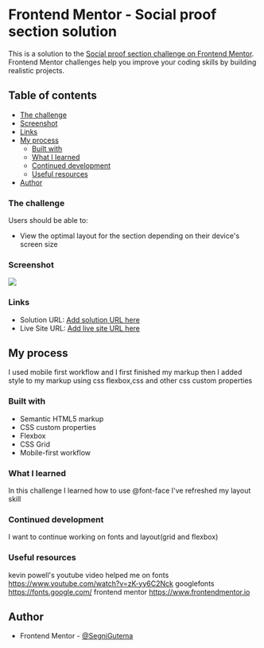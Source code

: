 # Frontend Mentor - Social proof section solution

This is a solution to the [Social proof section challenge on Frontend Mentor](https://www.frontendmentor.io/challenges/social-proof-section-6e0qTv_bA). Frontend Mentor challenges help you improve your coding skills by building realistic projects.

## Table of contents

- [The challenge](#the-challenge)
- [Screenshot](#screenshot)
- [Links](#links)
- [My process](#my-process)
  - [Built with](#built-with)
  - [What I learned](#what-i-learned)
  - [Continued development](#continued-development)
  - [Useful resources](#useful-resources)
- [Author](#author)

### The challenge

Users should be able to:

- View the optimal layout for the section depending on their device's screen size

### Screenshot

![](./screenshot.jpg)

### Links

- Solution URL: [Add solution URL here](https://your-solution-url.com)
- Live Site URL: [Add live site URL here](https://your-live-site-url.com)

## My process

I used mobile first workflow and I first finished my markup then I added style to my markup using css flexbox,css and other css custom properties

### Built with

- Semantic HTML5 markup
- CSS custom properties
- Flexbox
- CSS Grid
- Mobile-first workflow

### What I learned

In this challenge I learned how to use @font-face
I've refreshed my layout skill

### Continued development

I want to continue working on fonts and layout(grid and flexbox)

### Useful resources

kevin powell's youtube video helped me on fonts
https://www.youtube.com/watch?v=zK-yy6C2Nck
googlefonts
https://fonts.google.com/
frontend mentor
https://www.frontendmentor.io

## Author

- Frontend Mentor - [@SegniGutema](https://www.frontendmentor.io/profile/SegniGutema)
